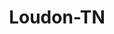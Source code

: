 ---
title: Loudon-TN
slug: loudon-tn
f_state:
- cms/state/tennessee.md
f_locations:
- cms/payday-loan/american-trust-cash-advance-4365.md
- cms/payday-loan/american-trust-cash-advance-4368.md
- cms/payday-loan/american-trust-cash-advance-4374.md
- cms/payday-loan/check-advance-10303.md
- cms/payday-loan/money-world-check-advance-21807.md
- cms/payday-loan/money-world-check-advance-21808.md
- cms/payday-loan/payday-check-advance-23828.md
- cms/payday-loan/payday-check-advance-23829.md
- cms/payday-loan/payday-check-advance-23830.md
updated-on: '2024-05-30T13:41:28.615Z'
created-on: '2024-05-30T13:41:28.615Z'
published-on: '2024-05-30T13:54:32.469Z'
f_city: Loudon
layout: '[city].html'
tags: city
---